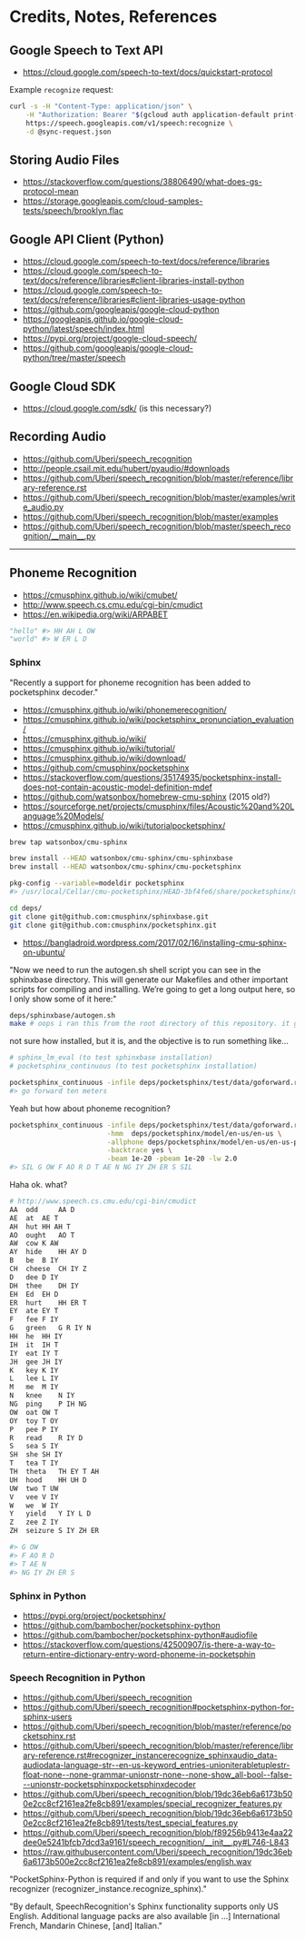 # Credits, Notes, References

## Google Speech to Text API

  + https://cloud.google.com/speech-to-text/docs/quickstart-protocol


Example `recognize` request:

```sh
curl -s -H "Content-Type: application/json" \
    -H "Authorization: Bearer "$(gcloud auth application-default print-access-token) \
    https://speech.googleapis.com/v1/speech:recognize \
    -d @sync-request.json
```

## Storing Audio Files

  + https://stackoverflow.com/questions/38806490/what-does-gs-protocol-mean
  + https://storage.googleapis.com/cloud-samples-tests/speech/brooklyn.flac

## Google API Client (Python)

  + https://cloud.google.com/speech-to-text/docs/reference/libraries
  + https://cloud.google.com/speech-to-text/docs/reference/libraries#client-libraries-install-python
  + https://cloud.google.com/speech-to-text/docs/reference/libraries#client-libraries-usage-python
  + https://github.com/googleapis/google-cloud-python
  + https://googleapis.github.io/google-cloud-python/latest/speech/index.html
  + https://pypi.org/project/google-cloud-speech/
  + https://github.com/googleapis/google-cloud-python/tree/master/speech


## Google Cloud SDK

  + https://cloud.google.com/sdk/ (is this necessary?)

## Recording Audio

  + https://github.com/Uberi/speech_recognition
  + http://people.csail.mit.edu/hubert/pyaudio/#downloads
  + https://github.com/Uberi/speech_recognition/blob/master/reference/library-reference.rst
  + https://github.com/Uberi/speech_recognition/blob/master/examples/write_audio.py
  + https://github.com/Uberi/speech_recognition/blob/master/examples
  + https://github.com/Uberi/speech_recognition/blob/master/speech_recognition/__main__.py















<hr>

## Phoneme Recognition

  + https://cmusphinx.github.io/wiki/cmubet/
  + http://www.speech.cs.cmu.edu/cgi-bin/cmudict
  + https://en.wikipedia.org/wiki/ARPABET

```py
"hello" #> HH AH L OW
"world" #> W ER L D
```

### Sphinx

"Recently a support for phoneme recognition has been added to pocketsphinx decoder."


  + https://cmusphinx.github.io/wiki/phonemerecognition/
  + https://cmusphinx.github.io/wiki/pocketsphinx_pronunciation_evaluation/
  + https://cmusphinx.github.io/wiki/
  + https://cmusphinx.github.io/wiki/tutorial/
  + https://cmusphinx.github.io/wiki/download/
  + https://github.com/cmusphinx/pocketsphinx
  + https://stackoverflow.com/questions/35174935/pocketsphinx-install-does-not-contain-acoustic-model-definition-mdef
  + https://github.com/watsonbox/homebrew-cmu-sphinx (2015 old?)
  + https://sourceforge.net/projects/cmusphinx/files/Acoustic%20and%20Language%20Models/
  + https://cmusphinx.github.io/wiki/tutorialpocketsphinx/

```sh
brew tap watsonbox/cmu-sphinx

brew install --HEAD watsonbox/cmu-sphinx/cmu-sphinxbase
brew install --HEAD watsonbox/cmu-sphinx/cmu-pocketsphinx
```

```sh
pkg-config --variable=modeldir pocketsphinx
#> /usr/local/Cellar/cmu-pocketsphinx/HEAD-3bf4fe6/share/pocketsphinx/model
```

```sh
cd deps/
git clone git@github.com:cmusphinx/sphinxbase.git
git clone git@github.com:cmusphinx/pocketsphinx.git
```

  + https://bangladroid.wordpress.com/2017/02/16/installing-cmu-sphinx-on-ubuntu/

"Now we need to run the autogen.sh shell script you can see in the sphinxbase directory. This will generate our Makefiles and other important scripts for compiling and installing. We’re going to get a long output here, so I only show some of it here:"

```sh
deps/sphinxbase/autogen.sh
make # oops i ran this from the root directory of this repository. it generated a bunch of files in this repo, which i subsequently deleted
```

not sure how installed, but it is, and the objective is to run something like...

```sh
# sphinx_lm_eval (to test sphinxbase installation)
# pocketsphinx_continuous (to test pocketsphinx installation)

pocketsphinx_continuous -infile deps/pocketsphinx/test/data/goforward.raw
#> go forward ten meters
```

Yeah but how about phoneme recognition?

```sh
pocketsphinx_continuous -infile deps/pocketsphinx/test/data/goforward.raw \
                        -hmm  deps/pocketsphinx/model/en-us/en-us \
                        -allphone deps/pocketsphinx/model/en-us/en-us-phone.lm.bin \
                        -backtrace yes \
                        -beam 1e-20 -pbeam 1e-20 -lw 2.0
#> SIL G OW F AO R D T AE N NG IY ZH ER S SIL
```

Haha ok. what?

``` sh
# http://www.speech.cs.cmu.edu/cgi-bin/cmudict
AA	odd     AA D
AE	at	AE T
AH	hut	HH AH T
AO	ought	AO T
AW	cow	K AW
AY	hide	HH AY D
B 	be	B IY
CH	cheese	CH IY Z
D 	dee	D IY
DH	thee	DH IY
EH	Ed	EH D
ER	hurt	HH ER T
EY	ate	EY T
F 	fee	F IY
G 	green	G R IY N
HH	he	HH IY
IH	it	IH T
IY	eat	IY T
JH	gee	JH IY
K 	key	K IY
L 	lee	L IY
M 	me	M IY
N 	knee	N IY
NG	ping	P IH NG
OW	oat	OW T
OY	toy	T OY
P 	pee	P IY
R 	read	R IY D
S 	sea	S IY
SH	she	SH IY
T 	tea	T IY
TH	theta	TH EY T AH
UH	hood	HH UH D
UW	two	T UW
V 	vee	V IY
W 	we	W IY
Y 	yield	Y IY L D
Z 	zee	Z IY
ZH	seizure	S IY ZH ER
```

```sh
#> G OW
#> F AO R D
#> T AE N
#> NG IY ZH ER S
```

### Sphinx in Python

  + https://pypi.org/project/pocketsphinx/
  + https://github.com/bambocher/pocketsphinx-python
  + https://github.com/bambocher/pocketsphinx-python#audiofile
  + https://stackoverflow.com/questions/42500907/is-there-a-way-to-return-entire-dictionary-entry-word-phoneme-in-pocketsphin


### Speech Recognition in Python

  + https://github.com/Uberi/speech_recognition
  + https://github.com/Uberi/speech_recognition#pocketsphinx-python-for-sphinx-users
  + https://github.com/Uberi/speech_recognition/blob/master/reference/pocketsphinx.rst
  + https://github.com/Uberi/speech_recognition/blob/master/reference/library-reference.rst#recognizer_instancerecognize_sphinxaudio_data-audiodata-language-str--en-us-keyword_entries-unioniterabletuplestr-float-none--none-grammar-unionstr-none--none-show_all-bool--false---unionstr-pocketsphinxpocketsphinxdecoder
  + https://github.com/Uberi/speech_recognition/blob/19dc36eb6a6173b500e2cc8cf2161ea2fe8cb891/examples/special_recognizer_features.py
  + https://github.com/Uberi/speech_recognition/blob/19dc36eb6a6173b500e2cc8cf2161ea2fe8cb891/tests/test_special_features.py
  + https://github.com/Uberi/speech_recognition/blob/f89256b9413e4aa22dee0e5241bfcb7dcd3a9161/speech_recognition/__init__.py#L746-L843
  + https://raw.githubusercontent.com/Uberi/speech_recognition/19dc36eb6a6173b500e2cc8cf2161ea2fe8cb891/examples/english.wav

"PocketSphinx-Python is required if and only if you want to use the Sphinx recognizer (recognizer_instance.recognize_sphinx)."

"By default, SpeechRecognition's Sphinx functionality supports only US English. Additional language packs are also available [in ...] International French, Mandarin Chinese, [and] Italian."
